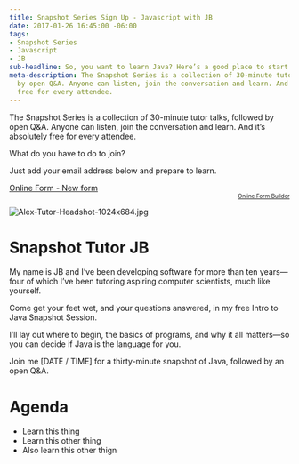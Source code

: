```yaml
---
title: Snapshot Series Sign Up - Javascript with JB
date: 2017-01-26 16:45:00 -06:00
tags:
- Snapshot Series
- Javascript
- JB
sub-headline: So, you want to learn Java? Here’s a good place to start
meta-description: The Snapshot Series is a collection of 30-minute tutor talks, followed
  by open Q&A. Anyone can listen, join the conversation and learn. And it’s absolutely
  free for every attendee.
---
```


The Snapshot Series is a collection of 30-minute tutor talks, followed by open Q&A. Anyone can listen, join the conversation and learn. And it’s absolutely free for every attendee.

What do you have to do to join?

Just add your email address below and prepare to learn.

<script type="text/javascript" src="https://wyzant.formstack.com/forms/js.php/new_form"></script><noscript><a href="https://wyzant.formstack.com/forms/new_form" title="Online Form">Online Form - New form</a></noscript><div style="text-align:right; font-size:x-small;"><a href="http://www.formstack.com?utm_source=jsembed&utm_medium=product&utm_campaign=product+branding&fa=h,2562507" title="Online Form Builder">Online Form Builder</a></div>

![Alex-Tutor-Headshot-1024x684.jpg](/blog/uploads/Alex-Tutor-Headshot-1024x684.jpg)

# Snapshot Tutor JB #

My name is JB and I’ve been developing software for more than ten years—four of which I’ve been tutoring aspiring computer scientists, much like yourself.

Come get your feet wet, and your questions answered, in my free Intro to Java Snapshot Session. 

I’ll lay out where to begin, the basics of programs, and why it all matters—so you can decide if Java is the language for you.

Join me [DATE / TIME] for a thirty-minute snapshot of Java, followed by an open Q&A.

# Agenda
* Learn this thing
* Learn this other thing
* Also learn this other thign